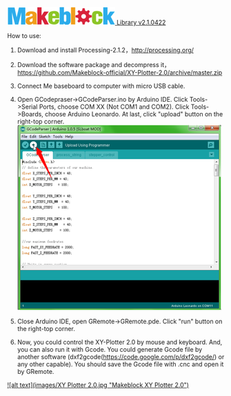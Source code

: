 [![alt text](images/Logo.png "Makeblock Logo") Library v2.1.0422](https://www.Makeblock.cc)

How to use:

1. Download and install Processing-2.1.2，http://processing.org/ 

2. Download the software package and decompress it，https://github.com/Makeblock-official/XY-Plotter-2.0/archive/master.zip

3. Connect Me baseboard to computer with micro USB cable.

4. Open GCodepraser->GCodeParser.ino by Arduino IDE. Click Tools->Serial Ports, choose COM XX (Not COM1 and COM2). Click Tools->Boards, choose Arduino Leonardo. At last, click "upload" button on the right-top corner.
[![alt text](images/Upload.png "Upload program to Me Baseboard")](https://www.Makeblock.cc)

5. Close Arduino IDE, open GRemote->GRemote.pde. Click "run" button on the right-top corner.

6. Now, you could control the XY-Plotter 2.0 by mouse and keyboard. And, you can also run it with Gcode. You could generate Gcode file by another software (dxf2gcode(https://code.google.com/p/dxf2gcode/) or any other capable). You should save the Gcode file with .cnc and open it by GRemote.

[![alt text](images/XY Plotter 2.0.jpg "Makeblock XY Plotter 2.0")](http://www.makeblock.cc/xy-plotter-robot-kit-2-0/)
